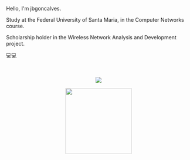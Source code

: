 Hello, I'm jbgoncalves.

Study at the Federal University of Santa Maria, in the Computer Networks course. 

Scholarship holder in the Wireless Network Analysis and Development project. 

💻💻
<!---
jbgoncalves/jbgoncalves is a ✨ special ✨ repository because its `README.md` (this file) appears on your GitHub profile.
You can click the Preview link to take a look at your changes.
--->

<!---
#Visualizações na página
--->

</br>
<p align="center">   <img alingn="center" src="https://profile-counter.glitch.me/jbgoncalvess/count.svg" /></p>


<div align="center">
  <div align="center">
  <a href="https://github.com/jbgoncalvess"> 
    <img height="180=em" src="https://github-readme-stats.vercel.app/api?username=jbgoncalvess&show_icons=true&theme=gruvbox&include_all_commits=true&count_private=true"/>
    </div>

